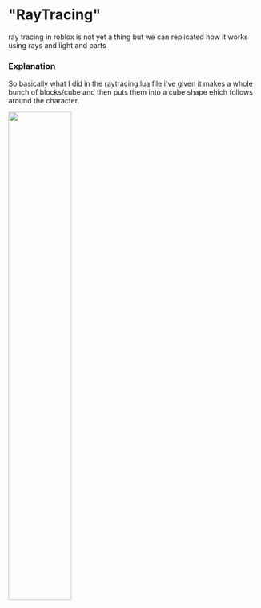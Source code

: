 # "RayTracing"
ray tracing in roblox is not yet a thing but we can replicated how it works using rays and light and parts

### Explanation

So basically what I did in the [raytracing.lua](https://raw.githubusercontent.com/DeroXP/Roblox-stugg/main/RayTracing/raytrace.lua) file i've given it makes a whole bunch of blocks/cube and then puts them into a cube shape ehich follows around the character.

[<img src="https://static.vecteezy.com/system/resources/previews/000/375/576/large_2x/mp4-vector-icon.jpg" width="50%">](https://github.com/DeroXP/Roblox-stugg/raw/main/RayTracing/2024-05-30%2013-59-44.mp4 "Video")
